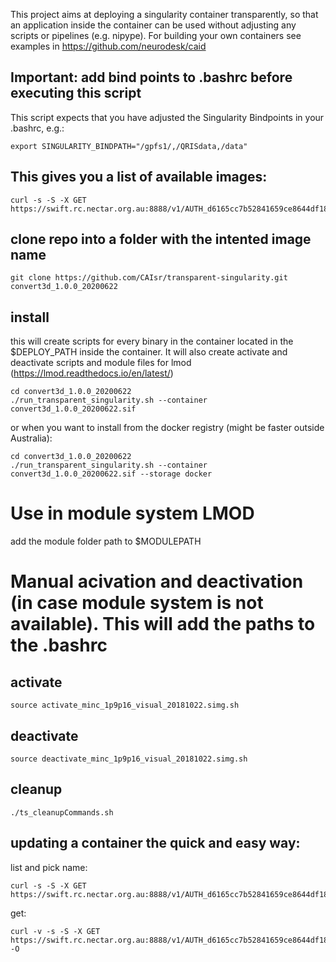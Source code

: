 This project aims at deploying a singularity container transparently, so that an application inside the container can be used without adjusting any scripts or pipelines (e.g. nipype). For building your own containers see examples in https://github.com/neurodesk/caid  

## Important: add bind points to .bashrc before executing this script
This script expects that you have adjusted the Singularity Bindpoints in your .bashrc, e.g.:
```
export SINGULARITY_BINDPATH="/gpfs1/,/QRISdata,/data"
```

## This gives you a list of available images:
```
curl -s -S -X GET https://swift.rc.nectar.org.au:8888/v1/AUTH_d6165cc7b52841659ce8644df1884d5e/singularityImages
```

## clone repo into a folder with the intented image name
```
git clone https://github.com/CAIsr/transparent-singularity.git convert3d_1.0.0_20200622
```

## install
this will create scripts for every binary in the container located in the $DEPLOY_PATH inside the container. It will also create activate and deactivate scripts and module files for lmod (https://lmod.readthedocs.io/en/latest/)
```
cd convert3d_1.0.0_20200622
./run_transparent_singularity.sh --container convert3d_1.0.0_20200622.sif
```

or when you want to install from the docker registry (might be faster outside Australia):
```
cd convert3d_1.0.0_20200622
./run_transparent_singularity.sh --container convert3d_1.0.0_20200622.sif --storage docker
```

# Use in module system LMOD
add the module folder path to $MODULEPATH

# Manual acivation and deactivation (in case module system is not available). This will add the paths to the .bashrc
## activate
```
source activate_minc_1p9p16_visual_20181022.simg.sh
```

## deactivate
```
source deactivate_minc_1p9p16_visual_20181022.simg.sh
```


## cleanup
```
./ts_cleanupCommands.sh
```

## updating a container the quick and easy way:
list and pick name: 
```
curl -s -S -X GET https://swift.rc.nectar.org.au:8888/v1/AUTH_d6165cc7b52841659ce8644df1884d5e/singularityImages
```
get:
```
curl -v -s -S -X GET https://swift.rc.nectar.org.au:8888/v1/AUTH_d6165cc7b52841659ce8644df1884d5e/singularityImages/insertCONTAINERname -O
```
